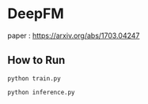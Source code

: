 # DeepFM
paper : https://arxiv.org/abs/1703.04247

## How to Run

```
python train.py

python inference.py
```

